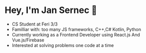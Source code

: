 # Hey, I'm Jan Sernec 👋
<ul>
  <li>CS Student at Feri 3/3</li> 
    <li> Familliar with: too many JS frameworks, C++,C# Kotlin, Python</li>
    <li>Currently working as a Frontend Developer using React.js And Vue.js/Firebase </li>
    <li> Interested at solving problems one code at a time </li>
    </ul>


<!--
**JanHuntersi/JanHuntersi** is a ✨ _special_ ✨ repository because its `README.md` (this file) appears on your GitHub profile.

Here are some ideas to get you started:

- 🔭 I’m currently working on ...
- 🌱 I’m currently learning ...
- 👯 I’m looking to collaborate on ...
- 🤔 I’m looking for help with ...
- 💬 Ask me about ...
- 📫 How to reach me: ...
- 😄 Pronouns: ...
- ⚡ Fun fact: ...
-->
